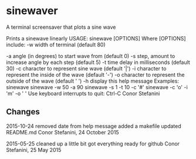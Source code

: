 # sinewaver

A terminal screensaver that plots a sine wave

 Prints a sinewave linearly
  USAGE:
  sinewave [OPTIONS]
  Where [OPTIONS] include:
   -w   width of terminal (default 80)

   -a   angle (in degrees) to start wave from (default 0)
   -s   step, amount to increase angle by each step (default 5)
   -t   time delay in milliseconds (default 30)
   -c   character to represent sine wave (default '|')
   -i   character to represent the inside of the wave (default '-')
   -o   character to represent the outside of the wave (default ' ')
   -h   display this help message
  Examples:
   sinewave
   sinewave -w 50 -a 90
   sinewave -s 1 -t 10 -c '#'
   sinewave -c 'o' -i 'm' -o ' '
  Use keyboard interrupts to quit:
   Ctrl-C
  Conor Stefanini


## Changes
2015-10-24
    removed date from help message
	added a makefile
	updated README.md
Conor Stefanini, 24 October 2015

2015-05-25
    cleaned up a little bit
    got everything ready for github
Conor Stefanini, 25 May 2015
